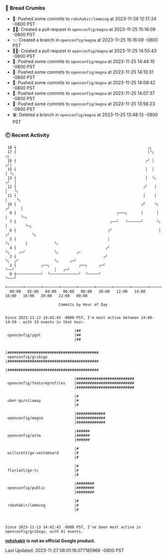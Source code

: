 ### 🍞 Bread Crumbs

 * 🚢: Pushed some commits to `robshakir/lemming` at 2023-11-26 12:17:34 -0800 PST
 * ✍🏼: Created a pull request in `openconfig/magna` at 2023-11-25 15:16:09 -0800 PST
 * 💥: Created a branch in `openconfig/magna` at 2023-11-25 15:16:09 -0800 PST
 * ✍🏼: Created a pull request in `openconfig/magna` at 2023-11-25 14:55:43 -0800 PST
 * 🚢: Pushed some commits to `openconfig/magna` at 2023-11-25 14:44:10 -0800 PST
 * 🚢: Pushed some commits to `openconfig/magna` at 2023-11-25 14:10:31 -0800 PST
 * 🚢: Pushed some commits to `openconfig/magna` at 2023-11-25 14:08:42 -0800 PST
 * 🚢: Pushed some commits to `openconfig/magna` at 2023-11-25 14:07:37 -0800 PST
 * 🚢: Pushed some commits to `openconfig/magna` at 2023-11-25 13:56:23 -0800 PST
 * 🗑: Deleted a branch in `openconfig/magna` at 2023-11-25 13:48:13 -0800 PST

### 🕘 Recent Activity
```
 18 ┼                                                           ╭╮
 17 ┤                                                           │╰╮               ╭╮
 16 ┤                                                          ╭╯ │              ╭╯│
 15 ┤                                                          │  │              │ ╰╮
 13 ┤                                                          │  ╰╮            ╭╯  │
 12 ┤                                                         ╭╯   │            │   ╰╮
 11 ┤                                                         │    │            │    ╰╮
 10 ┤                                                        ╭╯    ╰╮          ╭╯     │
  9 ┤                                             ╭───╮      │      │          │      ╰─╮
  7 ┤                                          ╭──╯   ╰──────╯      ╰╮         │        ╰─╮
  6 ┤                                         ╭╯                     │        ╭╯          ╰╮
  5 ┤                                         │                      ╰╮       │            ╰╮
  4 ┤                                        ╭╯                       ╰╮    ╭─╯             ╰╮        ╭─
  2 ┤                                       ╭╯                         ╰╮  ╭╯                ╰╮     ╭─╯
  1 ┤           ╭──╮             ╭──╮     ╭─╯                           ╰──╯                  │   ╭─╯
  0 ┼───────────╯  ╰─────────────╯  ╰─────╯                                                   ╰───╯
    +───────+───────+───────+───────+───────+───────+───────+───────+───────+───────+───────+───────+────
  00:00   02:00   04:00   06:00   08:00   10:00   12:00   14:00   16:00   18:00   20:00   22:00   00:00   

						Commits by Hour of Day


Since 2023-11-13 14:42:43 -0800 PST, I'm most active between 14:00-14:59 - with 19 events in that hour.

```



```
                               |##
 openconfig/ygot               |##
                               |##

                               |#########################################
 openconfig/gribigo            |#########################################
                               |#########################################

                               |##########################
 openconfig/featureprofiles    |##########################
                               |##########################

                               |#
 uber-go/nilaway               |#
                               |#

                               |#############
 openconfig/magna              |#############
                               |#############

                               |######
 openconfig/aite               |######
                               |######

                               |#
 willscott/go-vestaboard       |#
                               |#

                               |#
 florianl/go-tc                |#
                               |#

                               |########
 openconfig/public             |########
                               |########

                               |#
 robshakir/lemming             |#
                               |#



Since 2023-11-13 14:42:43 -0800 PST, I've been most active in openconfig/gribigo, with 41 events.

```
**[robshakir](mailto:robjs@google.com) is not an official Google product.**  


Last Updated: 2023-11-27 08:01:18.077185968 -0800 PST
